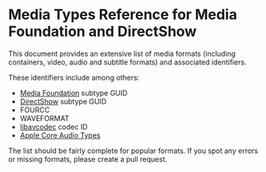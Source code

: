 # Media Types Reference for Media Foundation and DirectShow

This document provides an extensive list of media formats (including containers, video, audio and subtitle formats) and associated identifiers.

These identifiers include among others:
- [Media Foundation](https://msdn.microsoft.com/en-us/library/windows/desktop/ms694197.aspx) subtype GUID
- [DirectShow](https://msdn.microsoft.com/en-us/library/windows/desktop/dd375454.aspx) subtype GUID
- FOURCC
- WAVEFORMAT
- [libavcodec](https://ffmpeg.org/libavcodec.html) codec ID
- [Apple Core Audio Types](https://developer.apple.com/documentation/coreaudiotypes/1572096-audio_format_identifiers)

The list should be fairly complete for popular formats. If you spot any errors or missing formats, please create a pull request.

